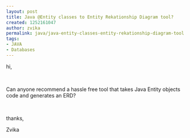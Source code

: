 ```yaml
---
layout: post
title: Java @Entity classes to Entity Rekationship Diagram tool?
created: 1252161047
author: zvika
permalink: java/java-entity-classes-entity-rekationship-diagram-tool
tags:
- JAVA
- Databases
---
```

<p>hi,</p>
<p>&nbsp;</p>
<p>Can anyone recommend a hassle free tool that takes Java Entity objects code and generates an ERD?&nbsp;</p>
<p>&nbsp;</p>
<p>thanks,</p>
<p>Zvika</p>
<p>&nbsp;</p>
<p>&nbsp;</p>
<p>&nbsp;</p>
